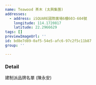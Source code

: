 ```yaml
---
name: Teawood 茶木 (太興集團)
addresses:
  - address: iSQUARE國際廣場6樓603-604號
    longitude: 114.1720817
    latitude: 22.2966629
tags: []
previewImageUrl: ''
id: bd8e7d89-0af5-54e5-afc6-97c2f5c11b87
group: ''

---
```

### Detail
建制派品牌名單 (陳永安)


